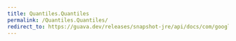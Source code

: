 ```yaml
---
title: Quantiles.Quantiles
permalink: /Quantiles.Quantiles/
redirect_to: https://guava.dev/releases/snapshot-jre/api/docs/com/google/common/math/Quantiles.html#Quantiles--
---
```

